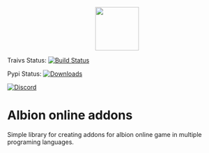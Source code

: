 <p align="center">
    <img src="assets/albion-online-addons.png" width="100">
</p>

Traivs Status: [![Build Status](https://travis-ci.com/mazurwiktor/albion-online-addons.svg?branch=master)](https://travis-ci.com/mazurwiktor/albion-online-addons)

Pypi Status: [![Downloads](https://pepy.tech/badge/pyaoaddons)](https://pepy.tech/project/pyaoaddons)

[![Discord](https://discordapp.com/api/guilds/639922572368150552/widget.png?style=banner2)](https://discord.gg/3U2rpyV)

# Albion online addons

Simple library for creating addons for albion online game in multiple programing languages. 
